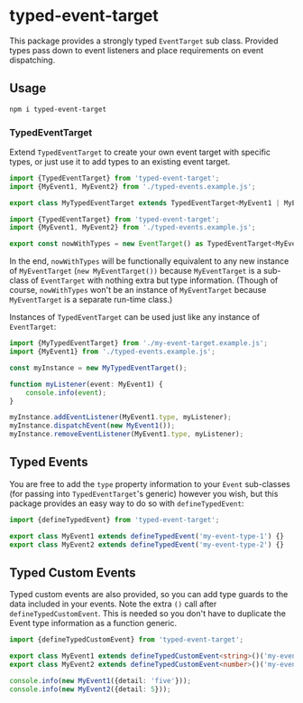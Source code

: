 # typed-event-target

This package provides a strongly typed `EventTarget` sub class. Provided types pass down to event listeners and place requirements on event dispatching.

## Usage

```bash
npm i typed-event-target
```

### TypedEventTarget

Extend `TypedEventTarget` to create your own event target with specific types, or just use it to add types to an existing event target.

<!-- example-link: ./src/readme-examples/my-event-target.example.ts -->

```TypeScript
import {TypedEventTarget} from 'typed-event-target';
import {MyEvent1, MyEvent2} from './typed-events.example.js';

export class MyTypedEventTarget extends TypedEventTarget<MyEvent1 | MyEvent2> {}
```

<!-- example-link: ./src/readme-examples/adding-types.example.ts -->

```TypeScript
import {TypedEventTarget} from 'typed-event-target';
import {MyEvent1, MyEvent2} from './typed-events.example.js';

export const nowWithTypes = new EventTarget() as TypedEventTarget<MyEvent1 | MyEvent2>;
```

In the end, `nowWithTypes` will be functionally equivalent to any new instance of `MyEventTarget` (`new MyEventTarget())` because `MyEventTarget` is a sub-class of `EventTarget` with nothing extra but type information. (Though of course, `nowWithTypes` won't be an instance of `MyEventTarget` because `MyEventTarget` is a separate run-time class.)

Instances of `TypedEventTarget` can be used just like any instance of `EventTarget`:

<!-- example-link: ./src/readme-examples/event-target-usage.example.ts -->

```TypeScript
import {MyTypedEventTarget} from './my-event-target.example.js';
import {MyEvent1} from './typed-events.example.js';

const myInstance = new MyTypedEventTarget();

function myListener(event: MyEvent1) {
    console.info(event);
}

myInstance.addEventListener(MyEvent1.type, myListener);
myInstance.dispatchEvent(new MyEvent1());
myInstance.removeEventListener(MyEvent1.type, myListener);
```

## Typed Events

You are free to add the `type` property information to your `Event` sub-classes (for passing into `TypedEventTarget`'s generic) however you wish, but this package provides an easy way to do so with `defineTypedEvent`:

<!-- example-link: ./src/readme-examples/typed-events.example.ts -->

```TypeScript
import {defineTypedEvent} from 'typed-event-target';

export class MyEvent1 extends defineTypedEvent('my-event-type-1') {}
export class MyEvent2 extends defineTypedEvent('my-event-type-2') {}
```

## Typed Custom Events

Typed custom events are also provided, so you can add type guards to the data included in your events. Note the extra `()` call after `defineTypedCustomEvent`. This is needed so you don't have to duplicate the Event type information as a function generic.

<!-- example-link: ./src/readme-examples/typed-custom-events.example.ts -->

```TypeScript
import {defineTypedCustomEvent} from 'typed-event-target';

export class MyEvent1 extends defineTypedCustomEvent<string>()('my-event-type-1') {}
export class MyEvent2 extends defineTypedCustomEvent<number>()('my-event-type-2') {}

console.info(new MyEvent1({detail: 'five'}));
console.info(new MyEvent2({detail: 5}));
```
